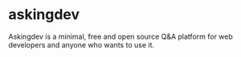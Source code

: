 # askingdev
Askingdev is a minimal, free and open source Q&amp;A platform for web developers and anyone who wants to use it.
